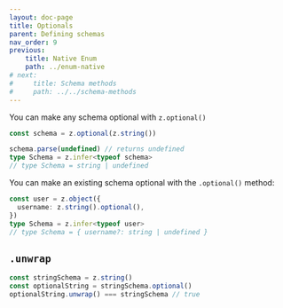 ```yaml
---
layout: doc-page
title: Optionals
parent: Defining schemas
nav_order: 9
previous:
    title: Native Enum
    path: ../enum-native
# next:
#     title: Schema methods
#     path: ../../schema-methods
---
```


You can make any schema optional with `z.optional()`

```ts
const schema = z.optional(z.string())

schema.parse(undefined) // returns undefined
type Schema = z.infer<typeof schema>
// type Schema = string | undefined
```

You can make an existing schema optional with the `.optional()` method:

```ts
const user = z.object({
  username: z.string().optional(),
})
type Schema = z.infer<typeof user>
// type Schema = { username?: string | undefined }
```

## `.unwrap`

```ts
const stringSchema = z.string()
const optionalString = stringSchema.optional()
optionalString.unwrap() === stringSchema // true
```